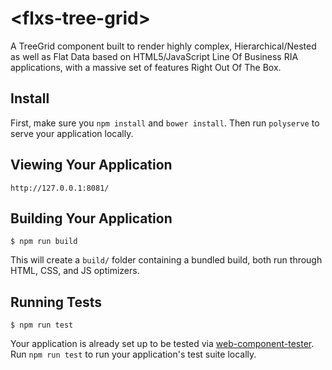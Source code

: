 # \<flxs-tree-grid\>

A TreeGrid component built to render highly complex, Hierarchical/Nested as well as Flat Data based on HTML5/JavaScript Line Of Business RIA applications, with a massive set of features Right Out Of The Box.

## Install

First, make sure you `npm install` and `bower install`. Then run `polyserve` to serve your application locally.


## Viewing Your Application

```
http://127.0.0.1:8081/
```

## Building Your Application

```
$ npm run build
```

This will create a `build/` folder containing a bundled build, both run through HTML, CSS, and JS optimizers.

## Running Tests

```
$ npm run test
```

Your application is already set up to be tested via [web-component-tester](https://github.com/Polymer/web-component-tester). Run `npm run test` to run your application's test suite locally.
